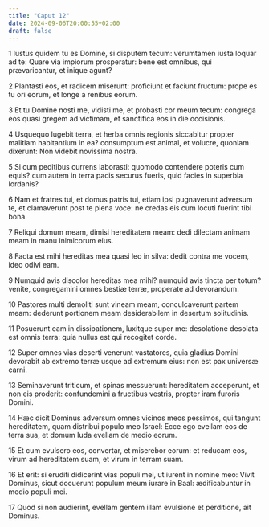 ```yaml
---
title: "Caput 12"
date: 2024-09-06T20:00:55+02:00
draft: false
---
```



1 Iustus quidem tu es Domine, si disputem tecum: verumtamen iusta loquar ad te: Quare via impiorum prosperatur: bene est omnibus, qui prævaricantur, et inique agunt?

2 Plantasti eos, et radicem miserunt: proficiunt et faciunt fructum: prope es tu ori eorum, et longe a renibus eorum.

3 Et tu Domine nosti me, vidisti me, et probasti cor meum tecum: congrega eos quasi gregem ad victimam, et sanctifica eos in die occisionis.

4 Usquequo lugebit terra, et herba omnis regionis siccabitur propter malitiam habitantium in ea? consumptum est animal, et volucre, quoniam dixerunt: Non videbit novissima nostra.

5 Si cum peditibus currens laborasti: quomodo contendere poteris cum equis? cum autem in terra pacis securus fueris, quid facies in superbia Iordanis?

6 Nam et fratres tui, et domus patris tui, etiam ipsi pugnaverunt adversum te, et clamaverunt post te plena voce: ne credas eis cum locuti fuerint tibi bona.

7 Reliqui domum meam, dimisi hereditatem meam: dedi dilectam animam meam in manu inimicorum eius.

8 Facta est mihi hereditas mea quasi leo in silva: dedit contra me vocem, ideo odivi eam.

9 Numquid avis discolor hereditas mea mihi? numquid avis tincta per totum? venite, congregamini omnes bestiæ terræ, properate ad devorandum.

10 Pastores multi demoliti sunt vineam meam, conculcaverunt partem meam: dederunt portionem meam desiderabilem in desertum solitudinis.

11 Posuerunt eam in dissipationem, luxitque super me: desolatione desolata est omnis terra: quia nullus est qui recogitet corde.

12 Super omnes vias deserti venerunt vastatores, quia gladius Domini devorabit ab extremo terræ usque ad extremum eius: non est pax universæ carni.

13 Seminaverunt triticum, et spinas messuerunt: hereditatem acceperunt, et non eis proderit: confundemini a fructibus vestris, propter iram furoris Domini.

14 Hæc dicit Dominus adversum omnes vicinos meos pessimos, qui tangunt hereditatem, quam distribui populo meo Israel: Ecce ego evellam eos de terra sua, et domum Iuda evellam de medio eorum.

15 Et cum evulsero eos, convertar, et miserebor eorum: et reducam eos, virum ad hereditatem suam, et virum in terram suam.

16 Et erit: si eruditi didicerint vias populi mei, ut iurent in nomine meo: Vivit Dominus, sicut docuerunt populum meum iurare in Baal: ædificabuntur in medio populi mei.

17 Quod si non audierint, evellam gentem illam evulsione et perditione, ait Dominus.

